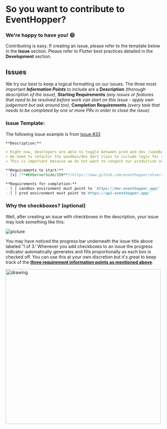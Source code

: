 # So you want to contribute to EventHopper?

### We're happy to have you! :smile:

Contributing is easy. If creating an issue, please refer to the template below in the **Issue** section. Please refer to Flutter best practices detailed in the **Development** section.

## Issues

We try our best to keep a logical formatting on our issues. The three most important _**Information Points**_ to include are a **Description** _(thorough description of the issue)_, **Starting Requirements** _(any issues or features that need to be resolved before work can start on this issue - apply own judgement but ask around too)_, **Completion Requirements** _(every task that needs to be completed by one or more PRs in order to close the issue)_

### Issue Template:
The following issue example is from [Issue #33](https://www.github.com/eventhopper/EHFlutter/issues/33)
``` markdown
**Description:**

> Right now, developers are able to toggle between prod and dev (sandbox) environment.
> We need to refactor the sandbox/dev dart class to include logic for switching between the api and dev CNAMEs.
> This is important because we do not want to congest our production server once we initiate deployment.

**Requirements to start:** 
- [x] [**#EHServerSide/159**](https://www.github.com/eventhopper/ehserverside/issues/159)

**Requirements for completion:**
- [ ] sandbox environment must point to `https://dev.eventhopper.app/`
- [ ] prod environment must point to`https://api.eventhopper.app/`

```

### Why the checkboxes? (optional)
Well, after creating an issue with checkboxes in the description, your issue may look something like this:

![picture](https://user-images.githubusercontent.com/24496327/96217210-1dff4100-0f50-11eb-83e0-35ca731b4047.png)

You may have noticed the progress bar underneath the issue title above labeled '1 of 3.'
Whenever you add checkboxes to an issue the progress indicator automatically generates and fills proportionally as each box is checked off. You can use this at your own discretion but it's great to keep track of the **[three requirement information points as mentioned above]()**.

<img src="https://user-images.githubusercontent.com/24496327/96217438-9403a800-0f50-11eb-81d5-40e92b256ed8.png" alt="drawing" width="500"/>
